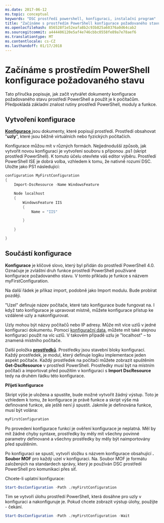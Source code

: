 ```yaml
---
ms.date: 2017-06-12
ms.topic: conceptual
keywords: "DSC prostředí powershell, konfiguraci, instalační program"
title: "Začínáme s prostředím PowerShell konfigurace požadovaného stavu"
ms.openlocfilehash: 856528f1e52eafa8b2c93b825a60376a0d64cab2
ms.sourcegitcommit: a444406120e5af4e746cbbc0558fe89a7e78aef6
ms.translationtype: MT
ms.contentlocale: cs-CZ
ms.lasthandoff: 01/17/2018
---
```

# <a name="getting-started-with-powershell-desired-state-configuration"></a>Začínáme s prostředím PowerShell konfigurace požadovaného stavu #

Tato příručka popisuje, jak začít vytvářet dokumenty konfigurace požadovaného stavu prostředí PowerShell a použít je k počítačům. Předpokládá základní znalost rutiny prostředí PowerShell, moduly a funkce. 


## <a name="create-a-configuration"></a>Vytvoření konfigurace ##

[**Konfigurace** ](https://msdn.microsoft.com/en-us/powershell/dsc/configurations) jsou dokumenty, které popisují prostředí. Prostředí obsahovat "**uzly**", které jsou běžně virtuálních nebo fyzických počítačích. 

Konfigurace můžou mít v různých formách. Nejjednodušší způsob, jak vytvořit novou konfiguraci je vytvoření souboru s příponou .ps1 (skript prostředí PowerShell). K tomuto účelu otevřete váš editor výběru. Prostředí PowerShell ISE je dobrá volba, vzhledem k tomu, že nativně rozumí DSC. Uložte jako PS1 následující:

```powershell
configuration MyFirstConfiguration
{
    Import-DscResource -Name WindowsFeature

    Node localhost
    {
        WindowsFeature IIS
        {
            Name = "IIS"

        }
        
    }

}
```
## <a name="parts-of-a-configuration"></a>Součástí konfigurace ##
**Konfigurace** je klíčové slovo, který byl přidán do prostředí PowerShell 4.0. Označuje je zvláštní druh funkce prostředí PowerShell používané konfigurace požadovaného stavu. V tomto příkladu je funkce s názvem myFirstConfiguration. 

Na další řádek je příkaz import, podobně jako Import modulu. Bude probírat později.

"Uzel" definuje název počítače, které tato konfigurace bude fungovat na. I když tato konfigurace je upravovat místně, můžete konfigurace přístup ke vzdálené uzly a nakonfigurovat. 

Uzly mohou být názvy počítačů nebo IP adresy. Může mít více uzlů v jedné konfiguraci dokumentu. Pomocí [konfigurační data](https://msdn.microsoft.com/en-us/powershell/dsc/configdata), můžete mít také stejnou konfiguraci použít na víc uzlů. V takovém případě uzlu je "localhost" – to znamená místního počítače. 

Další položka [ **prostředků**](https://msdn.microsoft.com/en-us/powershell/dsc/resources). Prostředky jsou stavební bloky konfigurací. Každý prostředek, je modul, který definuje logiku implementace jeden aspekt počítače. Každý prostředek na počítači můžete zobrazit spuštěním **Get-DscResource** v prostředí PowerShell. Prostředky musí být na místním počítači a importovat před použitím v konfiguraci s **Import DscResource** tedy na druhém řádku této konfigurace. 

**Přijetí konfigurace**

Skript výše je uložena a spustíte, bude možné vytvořit žádný výstup. Toto je vzhledem k tomu, že konfigurace je právě funkce a skript výše má definované funkce, ale ještě není ji spustit. Jakmile je definována funkce, musí být volána:
```powershell
myFirstConfiguration
```

Po provedení konfigurace funkcí je ověření konfigurace je neplatná. Měl by mít žádné chyby syntaxe, prostředky by měly mít všechny povinné parametry definované a všechny prostředky by měly být naimportovány před spuštěním.

Po konfiguraci se spustí, vytvoří složku s názvem konfigurace obsahující **. Soubor MOF** pro každý uzel v konfiguraci. Na. Soubor MOF je formátu založených na standardech správy, který je používán DSC prostředí PowerShell pro komunikaci přes síť.

Chcete-li uplatní konfigurace:
```powershell
Start-DscConfiguration -Path ./myFirstConfiguration
```
Tím se vytvoří úlohu prostředí PowerShell, která dosáhne pro uzly v konfiguraci a nakonfiguruje je. Pokud chcete zobrazit výstup úlohy, použijte - čekání. 
```powershell
Start-DscConfiguration -Path ./myFirstConfiguration -Wait
```

